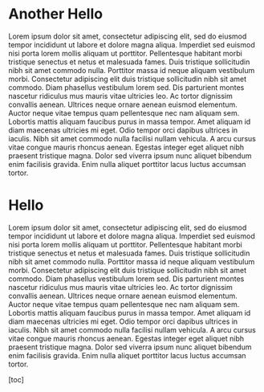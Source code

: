 

# Another Hello

Lorem ipsum dolor sit amet, consectetur adipiscing elit, sed do eiusmod tempor incididunt ut labore et dolore magna aliqua. Imperdiet sed euismod nisi porta lorem mollis aliquam ut porttitor. Pellentesque habitant morbi tristique senectus et netus et malesuada fames. Duis tristique sollicitudin nibh sit amet commodo nulla. Porttitor massa id neque aliquam vestibulum morbi. Consectetur adipiscing elit duis tristique sollicitudin nibh sit amet commodo. Diam phasellus vestibulum lorem sed. Dis parturient montes nascetur ridiculus mus mauris vitae ultricies leo. Ac tortor dignissim convallis aenean. Ultrices neque ornare aenean euismod elementum. Auctor neque vitae tempus quam pellentesque nec nam aliquam sem. Lobortis mattis aliquam faucibus purus in massa tempor. Amet aliquam id diam maecenas ultricies mi eget. Odio tempor orci dapibus ultrices in iaculis. Nibh sit amet commodo nulla facilisi nullam vehicula. A arcu cursus vitae congue mauris rhoncus aenean. Egestas integer eget aliquet nibh praesent tristique magna. Dolor sed viverra ipsum nunc aliquet bibendum enim facilisis gravida. Enim nulla aliquet porttitor lacus luctus accumsan tortor.

# Hello

Lorem ipsum dolor sit amet, consectetur adipiscing elit, sed do eiusmod tempor incididunt ut labore et dolore magna aliqua. Imperdiet sed euismod nisi porta lorem mollis aliquam ut porttitor. Pellentesque habitant morbi tristique senectus et netus et malesuada fames. Duis tristique sollicitudin nibh sit amet commodo nulla. Porttitor massa id neque aliquam vestibulum morbi. Consectetur adipiscing elit duis tristique sollicitudin nibh sit amet commodo. Diam phasellus vestibulum lorem sed. Dis parturient montes nascetur ridiculus mus mauris vitae ultricies leo. Ac tortor dignissim convallis aenean. Ultrices neque ornare aenean euismod elementum. Auctor neque vitae tempus quam pellentesque nec nam aliquam sem. Lobortis mattis aliquam faucibus purus in massa tempor. Amet aliquam id diam maecenas ultricies mi eget. Odio tempor orci dapibus ultrices in iaculis. Nibh sit amet commodo nulla facilisi nullam vehicula. A arcu cursus vitae congue mauris rhoncus aenean. Egestas integer eget aliquet nibh praesent tristique magna. Dolor sed viverra ipsum nunc aliquet bibendum enim facilisis gravida. Enim nulla aliquet porttitor lacus luctus accumsan tortor.

[toc]
